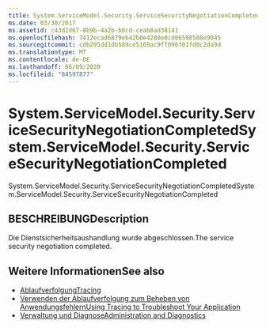 ```yaml
---
title: System.ServiceModel.Security.ServiceSecurityNegotiationCompleted
ms.date: 03/30/2017
ms.assetid: c43d2d67-8b9b-4a2b-b0cd-ceab8ad38141
ms.openlocfilehash: 7412ecad6879eb42b0e4280e0cd06598508e9045
ms.sourcegitcommit: cdb295dd1db589ce5169ac9ff096f01fd0c2da9d
ms.translationtype: MT
ms.contentlocale: de-DE
ms.lasthandoff: 06/09/2020
ms.locfileid: "84597877"
---
```

# <a name="systemservicemodelsecurityservicesecuritynegotiationcompleted"></a><span data-ttu-id="31099-102">System.ServiceModel.Security.ServiceSecurityNegotiationCompleted</span><span class="sxs-lookup"><span data-stu-id="31099-102">System.ServiceModel.Security.ServiceSecurityNegotiationCompleted</span></span>
<span data-ttu-id="31099-103">System.ServiceModel.Security.ServiceSecurityNegotiationCompleted</span><span class="sxs-lookup"><span data-stu-id="31099-103">System.ServiceModel.Security.ServiceSecurityNegotiationCompleted</span></span>  
  
## <a name="description"></a><span data-ttu-id="31099-104">BESCHREIBUNG</span><span class="sxs-lookup"><span data-stu-id="31099-104">Description</span></span>  
 <span data-ttu-id="31099-105">Die Dienstsicherheitsaushandlung wurde abgeschlossen.</span><span class="sxs-lookup"><span data-stu-id="31099-105">The service security negotiation completed.</span></span>  
  
## <a name="see-also"></a><span data-ttu-id="31099-106">Weitere Informationen</span><span class="sxs-lookup"><span data-stu-id="31099-106">See also</span></span>

- [<span data-ttu-id="31099-107">Ablaufverfolgung</span><span class="sxs-lookup"><span data-stu-id="31099-107">Tracing</span></span>](index.md)
- [<span data-ttu-id="31099-108">Verwenden der Ablaufverfolgung zum Beheben von Anwendungsfehlern</span><span class="sxs-lookup"><span data-stu-id="31099-108">Using Tracing to Troubleshoot Your Application</span></span>](using-tracing-to-troubleshoot-your-application.md)
- [<span data-ttu-id="31099-109">Verwaltung und Diagnose</span><span class="sxs-lookup"><span data-stu-id="31099-109">Administration and Diagnostics</span></span>](../index.md)
